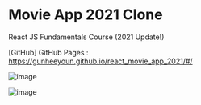 # Movie App 2021 Clone 

React JS Fundamentals Course (2021 Update!)

[GitHub] GitHub Pages : https://gunheeyoun.github.io/react_movie_app_2021/#/


![image](https://user-images.githubusercontent.com/36002545/137631883-c1920f10-27f7-488c-8df7-e8def031461b.png)

![image](https://user-images.githubusercontent.com/36002545/137631909-cf345335-5939-4545-9fba-2c2d5314a401.png)

